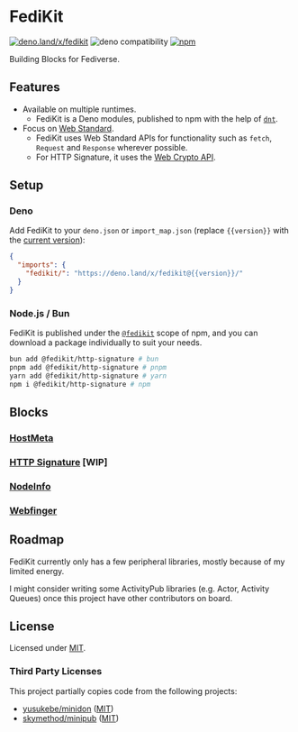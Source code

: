 # FediKit

[![deno.land/x/fedikit](https://shield.deno.dev/x/fedikit)](https://deno.land/x/fedikit)
![deno compatibility](https://shield.deno.dev/deno/^1.38)
[![npm](https://img.shields.io/npm/v/%40fedikit/http-signature)](https://www.npmjs.com/org/fedikit)

Building Blocks for Fediverse.

## Features

- Available on multiple runtimes.
  - FediKit is a Deno modules, published to npm with the help of
    [`dnt`](https://github.com/denoland/dnt).
- Focus on [Web Standard](https://hono.dev/concepts/web-standard).
  - FediKit uses Web Standard APIs for functionality such as `fetch`, `Request`
    and `Response` wherever possible.
  - For HTTP Signature, it uses the
    [Web Crypto API](https://developer.mozilla.org/en-US/docs/Web/API/Web_Crypto_API).

## Setup

### Deno

Add FediKit to your `deno.json` or `import_map.json` (replace `{{version}}` with
the [current version](https://github.com/fedikit/fedikit/tags)):

```json
{
  "imports": {
    "fedikit/": "https://deno.land/x/fedikit@{{version}}/"
  }
}
```

### Node.js / Bun

FediKit is published under the [`@fedikit`](https://www.npmjs.com/org/fedikit)
scope of npm, and you can download a package individually to suit your needs.

```bash
bun add @fedikit/http-signature # bun
pnpm add @fedikit/http-signature # pnpm
yarn add @fedikit/http-signature # yarn
npm i @fedikit/http-signature # npm
```

## Blocks

### [HostMeta](/src/host-meta/)

### [HTTP Signature](/src/http-signature/) [WIP]

### [NodeInfo](/src/nodeinfo/)

### [Webfinger](/src/webfinger/)

## Roadmap

FediKit currently only has a few peripheral libraries, mostly because of my
limited energy.

I might consider writing some ActivityPub libraries (e.g. Actor, Activity
Queues) once this project have other contributors on board.

## License

Licensed under [MIT](LICENSE.md).

### Third Party Licenses

This project partially copies code from the following projects:

- [yusukebe/minidon](https://github.com/yusukebe/minidon)
  ([MIT](https://github.com/yusukebe/minidon#license))
- [skymethod/minipub](https://github.com/skymethod/minipub)
  ([MIT](https://github.com/skymethod/minipub/blob/master/LICENSE))
